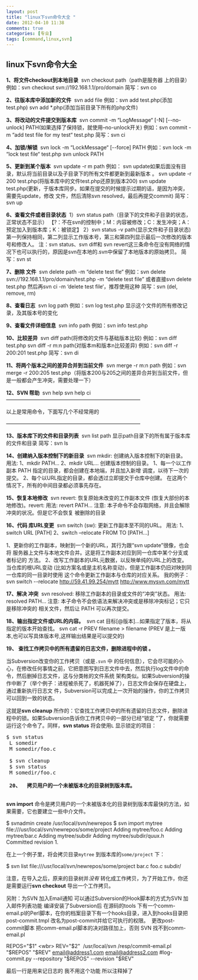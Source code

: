 ```yaml
---
layout: post
title: "linux下svn命令大全 "
date: 2012-04-10 11:38
comments: true
categories: [专业]
tags: [command,linux,svn]
---
```

## linux下svn命令大全 
<strong>1、将文件checkout到本地目录</strong> <wbr>
svn checkout path（path是服务器 <wbr>上的目录）
例如：svn checkout svn://192.168.1.1/pro/domain
简写：svn co

<strong>2、往版本库中添加新的文件</strong> <wbr>
svn add file
例如：svn add test.php(添加test.php)
svn add *.php(添加当前目录下所有的php文件)

<strong>3、将改动的文件提交到版本库</strong> <wbr>
svn commit -m “LogMessage“ [-N] [--no-unlock] PATH(如果选择了保持锁，就使用–no-unlock开关)
例如：svn commit -m “add test file for my test“ test.php
简写：svn ci

<strong>4、加锁/解锁</strong> <wbr>
svn lock -m “LockMessage“ [--force] PATH
例如：svn lock -m “lock test file“ test.php
svn unlock PATH

<strong>5、更新到某个版本</strong> <wbr>
svn update -r m path
例如：
svn update如果后面没有目录，默认将当前目录以及子目录下的所有文件都更新到最新版本 <wbr>。
svn update -r 200 test.php(将版本库中的文件test.php还原到版本200)
svn update test.php(更新，于版本库同步。如果在提交的时候提示过期的话，是因为冲突，需要先update，修改 <wbr>文件，然后清除svn resolved，最后再提交commit)
简写：svn up

<strong>6、查看文件或者目录状态</strong> <wbr>
1）svn status path（目录下的文件和子目录的状态，正常状态不显示）
【?：不在svn的控制中；M：内容被修改；C：发生冲突；A：预定加入到版本库；K：被锁定】
2）svn status -v path(显示文件和子目录状态)
第一列保持相同，第二列显示工作版本号，第三和第四列显示最后一次修改的版本号和修改人。
注：svn status、svn diff和 svn revert这三条命令在没有网络的情况下也可以执行的，原因是svn在本地的.svn中保留了本地版本的原始拷贝。
简写：svn st

<strong>7、删除 <wbr>文件</wbr></strong> <wbr>
svn delete path -m “delete test fle“
例如：svn delete svn://192.168.1.1/pro/domain/test.php -m “delete test file”
或者直接svn delete test.php 然后再svn ci -m ‘delete test file‘，推荐使用这种
简写：svn (del, remove, rm)

<strong>8、查看日志</strong> <wbr>
svn log path
例如：svn log test.php 显示这个文件的所有修改记录，及其版本号的变化

<strong>9、查看文件详细信息 <wbr></wbr></strong>
svn info path
例如：svn info test.php

<strong>10、比较差异</strong> <wbr>
svn diff path(将修改的文件与基础版本比较)
例如：svn diff test.php
svn diff -r m:n path(对版本m和版本n比较差异)
例如：svn diff -r 200:201 test.php
简写：svn di

<strong>11、将两个版本之间的差异合并到当前文件</strong> <wbr>
svn merge -r m:n path
例如：svn merge -r 200:205 test.php（将版本200与205之间的差异合并到当前文件，但是一般都会产生冲突，需要处理一下）

<strong>12、SVN 帮助</strong> <wbr>
svn help
svn help ci
——————————————————————————

以上是常用命令，下面写几个不经常用的

——————————————————————————

<strong>13、版本库下的文件和目录列表</strong> <wbr>
svn list path
显示path目录下的所有属于版本库的文件和目录
简写：svn ls

<strong>14、创建纳入版本控制下的新目录</strong> <wbr>
svn mkdir: 创建纳入版本控制下的新目录。
用法: 1、mkdir PATH…
2、mkdir URL…
创建版本控制的目录。
1、每一个以工作副本 PATH 指定的目录，都会创建在本地端，并且加入新增
调度，以待下一次的提交。
2、每个以URL指定的目录，都会透过立即提交于仓库中创建。
在这两个情况下，所有的中间目录都必须事先存在。

<strong>15、恢复本地修改</strong> <wbr>
svn revert: 恢复原始未改变的工作副本文件 (恢复大部份的本地修改)。revert:
用法: revert PATH…
注意: 本子命令不会存取网络，并且会解除冲突的状况。但是它不会恢复
被删除的目录


<strong>16、代码 <wbr>库URL变更</wbr></strong> <wbr>
svn switch (sw): 更新工作副本至不同的URL。
用法: 1、switch URL [PATH]
2、switch –relocate FROM TO [PATH...]

1、更新你的工作副本，映射到一个新的URL，其行为跟“svn update”很像，也会将
服务器上文件与本地文件合并。这是将工作副本对应到同一仓库中某个分支或者标记的
方法。
2、改写工作副本的URL元数据，以反映单纯的URL上的改变。当仓库的根URL变动
(比如方案名或是主机名称变动)，但是工作副本仍旧对映到同一仓库的同一目录时使用
这个命令更新工作副本与仓库的对应关系。
我的例子：svn switch --relocate <wbr><a href="http://59.41.99.254/mytt" rel="nofollow" target="_blank">http://59.41.99.254/mytt</a> <wbr><a href="http://www.mysvn.com/mytt" rel="nofollow" target="_blank">http://www.mysvn.com/mytt</a> <wbr>

<strong>17、解决 <wbr>冲突</wbr></strong> <wbr>
svn resolved: 移除工作副本的目录或文件的“冲突”状态。
用法: resolved PATH…
注意: 本子命令不会依语法来解决冲突或是移除冲突标记；它只是移除冲突的
相关文件，然后让 PATH 可以再次提交。

<strong>18、输出指定文件或URL的内容。</strong> <wbr>
svn cat 目标[@版本]…如果指定了版本，将从指定的版本开始查找。
svn cat -r PREV filename &gt; filename (PREV 是上一版本,也可以写具体版本号,这样输出结果是可以提交的)</wbr></wbr></wbr></wbr></wbr></wbr></wbr></wbr></wbr></wbr></wbr></wbr></wbr></wbr></wbr></wbr></wbr></wbr></wbr></wbr></wbr></wbr></wbr>

<strong>19、</strong> <wbr><strong><a name="svn-ch-3-sect-7.1" rel="nofollow"></a>查找工作拷贝中的所有遗留的日志文件，删除进程中的锁 <wbr></wbr></strong><strong>。</strong></wbr>

<a name="svn-ch-3-sect-7.1" rel="nofollow"></a>当Subversion改变你的工作拷贝（或是<code>.svn</code> <wbr>中 的任何信息），它会尽可能的小心，在修改任何事情之前，它把意图写到日志文件中去，然后执行log文件中的命令，然后删掉日志文件，这与分类帐的文件系统 架构类似。如果Subversion的操作中断了（举个例子：进程被杀死了，机器死掉了），日志文件会保存在硬盘上，通过重新执行日志文 件，Subversion可以完成上一次开始的操作，你的工作拷贝可以回到一致的状态。</wbr>

<a name="svn-ch-3-sect-7.1" rel="nofollow"></a>这就是<strong>svn cleanup</strong> <wbr>所作的：它查找工作拷贝中的所有遗留的日志文件，删除进程中的锁。如果Subversion告诉你工作拷贝中的一部分已经“锁定 <wbr>”了，你就需要运行这个命令了。同样，<strong>svn status</strong> <wbr>将会使用<code>L</code> <wbr>显示锁定的项目：</wbr></wbr></wbr></wbr>
<pre><a name="svn-ch-3-sect-7.1" rel="nofollow"></a>$ svn status
 L somedir
 M somedir/foo.c 
 
 $ svn cleanup
 $ svn status
 M somedir/foo.c
 
 <strong>20、</strong>  <strong><a name="svn-ch-3-sect-7.3" rel="nofollow"></a>拷贝用户的一个未被版本化的目录树到版本库。
 </strong></pre>
<a name="svn-ch-3-sect-7.3" rel="nofollow"></a><strong>svn import</strong> <wbr></wbr><a name="svn-ch-3-sect-7.3" rel="nofollow"></a>命令是拷贝用户的一个未被版本化的目录树到版本库最快的方法，如果需要，它也要建立一些中介文件。

<a name="svn-ch-3-sect-7.3" rel="nofollow"></a>$ svnadmin create /usr/local/svn/newrepos $ svn import mytree file:///usr/local/svn/newrepos/some/project Adding mytree/foo.c Adding mytree/bar.c Adding mytree/subdir Adding mytree/subdir/quux.h Committed revision 1.

<a name="svn-ch-3-sect-7.3" rel="nofollow"></a>在上一个例子里，将会拷贝目录<code>mytree</code> <wbr>到版本库的<code>some/project</code> <wbr>下：</wbr></wbr>

<a name="svn-ch-3-sect-7.3" rel="nofollow"></a>$ svn list file:///usr/local/svn/newrepos/some/project bar.c foo.c subdir/

<a name="svn-ch-3-sect-7.3" rel="nofollow"></a>注意，在导入之后，原来的目录树并<em>没有</em> <wbr>转化成工作拷贝，为了开始工作，你还是需要运行<strong>svn checkout</strong> <wbr>导出一个工作拷贝。</wbr></wbr>

另附：为SVN <wbr>加入Email通知 <wbr>
可以通过Subversion的Hook脚本的方式为SVN <wbr>加入邮件列表功能 <wbr>
编译安装了Subversion后 在源码的tools 下有一个comm-email.pl的Perl脚本，在你的档案目录下有一个hooks目录，进入到hooks目录把post-commit.tmpl 改名为post-commit并给它可执行的权限。 <wbr>
更改post-commit脚本 把comm-email.pl脚本的决对路径加上，否则 <wbr>SVN <wbr>找不到comm-email.pl <wbr>

REPOS="$1" <wbr>
REV="$2" <wbr>
/usr/local/svn <wbr>/resp/commit-email.pl "$REPOS" "$REV" email@address1.com email@address2.com <wbr>
#log-commit.py --repository "$REPOS" --revision "$REV" <wbr>

最后一行是用来记日志的 我不用这个功能 所以注释掉了</wbr></wbr></wbr></wbr></wbr></wbr></wbr></wbr></wbr></wbr></wbr></wbr></wbr>
